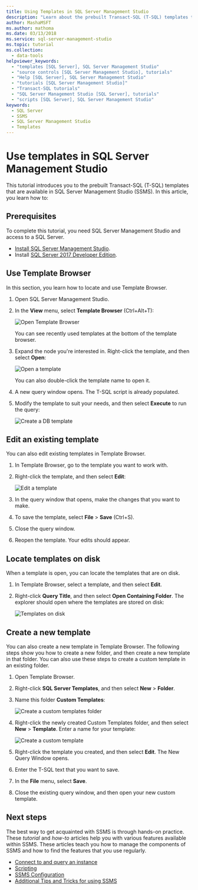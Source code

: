 ```yaml
---
title: Using Templates in SQL Server Management Studio
description: "Learn about the prebuilt Transact-SQL (T-SQL) templates that are available in SQL Server Management Studio (SSMS)."
author: MashaMSFT
ms.author: mathoma
ms.date: 03/13/2018
ms.service: sql-server-management-studio
ms.topic: tutorial
ms.collection:
  - data-tools
helpviewer_keywords:
  - "templates [SQL Server], SQL Server Management Studio"
  - "source controls [SQL Server Management Studio], tutorials"
  - "Help [SQL Server], SQL Server Management Studio"
  - "tutorials [SQL Server Management Studio]"
  - "Transact-SQL tutorials"
  - "SQL Server Management Studio [SQL Server], tutorials"
  - "scripts [SQL Server], SQL Server Management Studio"
keywords:
  - SQL Server
  - SSMS
  - SQL Server Management Studio
  - Templates
---
```


# Use templates in SQL Server Management Studio

This tutorial introduces you to the prebuilt Transact-SQL (T-SQL) templates that are available in SQL Server Management Studio (SSMS). In this article, you learn how to:

## Prerequisites

To complete this tutorial, you need SQL Server Management Studio and access to a SQL Server.

* [Install SQL Server Management Studio](../install/install.md).
* Install [SQL Server 2017 Developer Edition](https://www.microsoft.com/sql-server/sql-server-downloads).

## Use Template Browser

In this section, you learn how to locate and use Template Browser.

1. Open SQL Server Management Studio.

2. In the **View** menu, select **Template Browser** (Ctrl+Alt+T):

    ![Open Template Browser](media/templates-ssms/templatebrowser.png)

    You can see recently used templates at the bottom of the template browser.

3. Expand the node you're interested in. Right-click the template, and then select **Open**:

    ![Open a template](media/templates-ssms/opentemplate.png)

    You can also double-click the template name to open it.

4. A new query window opens. The T-SQL script is already populated.

5. Modify the template to suit your needs, and then select **Execute** to run the query:

    ![Create a DB template](media/templates-ssms/createdbtemplate.png)

## Edit an existing template

You can also edit existing templates in Template Browser.  

1. In Template Browser, go to the template you want to work with.

2. Right-click the template, and then select **Edit**:

    ![Edit  a template](media/templates-ssms/edittemplate.png)

3. In the query window that opens, make the changes that you want to make.

4. To save the template, select **File** > **Save** (Ctrl+S).

5. Close the query window.

6. Reopen the template. Your edits should appear.

## Locate templates on disk

When a template is open, you can locate the templates that are on disk.

1. In Template Browser, select a template, and then select **Edit**.

2. Right-click **Query Title**, and then select **Open Containing Folder**. 
The explorer should open where the templates are stored on disk: 

   ![Templates on disk](media/templates-ssms/templatesondisk.png)
  
## Create a new template

You can also create a new template in Template Browser. The following steps show you how to create a new folder, and then create a new template in that folder. You can also use these steps to create a custom template in an existing folder. 

1. Open Template Browser.

2. Right-click **SQL Server Templates**, and then select **New** > **Folder**.

3. Name this folder **Custom Templates**:

    ![Create a custom templates folder](media/templates-ssms/creatingcustomtemplate.png)

4. Right-click the newly created Custom Templates folder, and then select **New** > **Template**. Enter a name for your template:

    ![Create a custom template](media/templates-ssms/createnewtemplate.png)

5. Right-click the template you created, and then select **Edit**. The New Query Window opens.

6. Enter the T-SQL text that you want to save.

7. In the **File** menu, select **Save**.

8. Close the existing query window, and then open your new custom template.

## Next steps

The best way to get acquainted with SSMS is through hands-on practice. These *tutorial* and *how-to* articles help you with various features available within SSMS.  These articles teach you how to manage the components of SSMS and how to find the features that you use regularly.

* [Connect to and query an instance](../quickstarts/ssms-connect-query-sql-server.md)
* [Scripting](../tutorials/scripting-ssms.md)
* [SSMS Configuration](../tutorials/ssms-configuration.md)
* [Additional Tips and Tricks for using SSMS](../tutorials/ssms-tricks.md)
